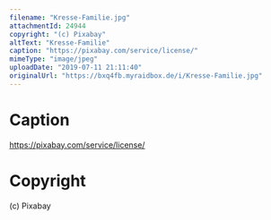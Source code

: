 ```yaml
---
filename: "Kresse-Familie.jpg"
attachmentId: 24944
copyright: "(c) Pixabay"
altText: "Kresse-Familie"
caption: "https://pixabay.com/service/license/"
mimeType: "image/jpeg"
uploadDate: "2019-07-11 21:11:40"
originalUrl: "https://bxq4fb.myraidbox.de/i/Kresse-Familie.jpg"
---
```


# Caption

https://pixabay.com/service/license/

# Copyright

(c) Pixabay
